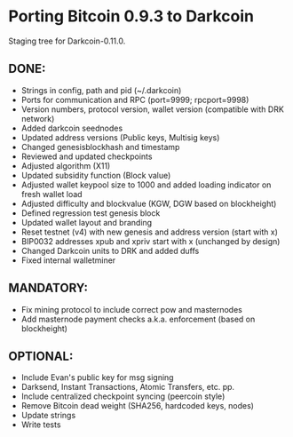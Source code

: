 Porting Bitcoin 0.9.3 to Darkcoin
=================================

Staging tree for Darkcoin-0.11.0.


DONE:
-----

- Strings in config, path and pid (~/.darkcoin)
- Ports for communication and RPC (port=9999; rpcport=9998)
- Version numbers, protocol version, wallet version (compatible with DRK network)
- Added darkcoin seednodes
- Updated address versions (Public keys, Multisig keys)
- Changed genesisblockhash and timestamp
- Reviewed and updated checkpoints
- Adjusted algorithm (X11)
- Updated subsidity function (Block value)
- Adjusted wallet keypool size to 1000 and added loading indicator on fresh wallet load
- Adjusted difficulty and blockvalue (KGW, DGW based on blockheight)
- Defined regression test genesis block
- Updated wallet layout and branding
- Reset testnet (v4) with new genesis and address version (start with x)
- BIP0032 addresses xpub and xpriv start with x (unchanged by design)
- Changed Darkcoin units to DRK and added duffs
- Fixed internal walletminer


MANDATORY:
----------

- Fix mining protocol to include correct pow and masternodes
- Add masternode payment checks a.k.a. enforcement (based on blockheight)


OPTIONAL:
---------

- Include Evan's public key for msg signing
- Darksend, Instant Transactions, Atomic Transfers, etc. pp.
- Include centralized checkpoint syncing (peercoin style)
- Remove Bitcoin dead weight (SHA256, hardcoded keys, nodes)
- Update strings
- Write tests
